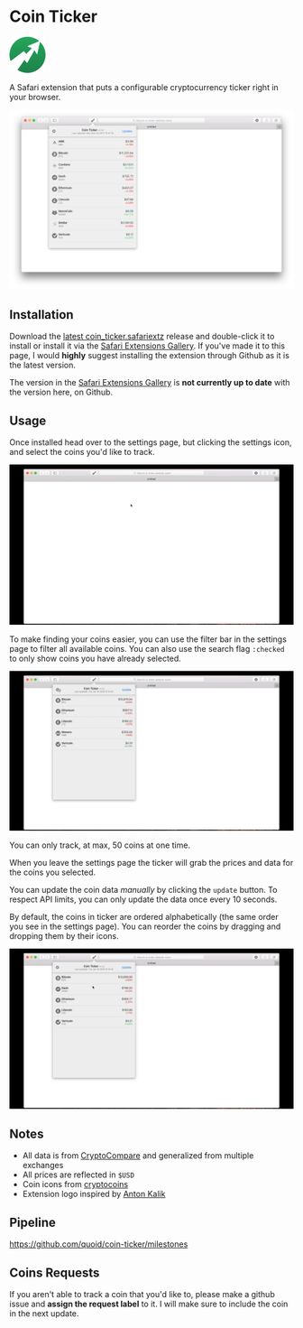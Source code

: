 # Coin Ticker

<img src="https://raw.githubusercontent.com/quoid/coin-ticker/sandbox/etc/logo.png" width="64" height="64">

A Safari extension that puts a configurable cryptocurrency ticker right in your browser.

![ticker image](https://raw.githubusercontent.com/quoid/coin-ticker/sandbox/etc/ticker.png)

## Installation

Download the [latest coin_ticker.safariextz](https://github.com/quoid/coin-ticker/releases) release and double-click it to install or install it via the [Safari Extensions Gallery](https://safari-extensions.apple.com/details/?id=com.quoid.cointicker-J74Q8V8V8N). If you've made it to this page, I would **highly** suggest installing the extension through Github as it is the latest version.

The version in the [Safari Extensions Gallery](https://safari-extensions.apple.com/details/?id=com.quoid.cointicker-J74Q8V8V8N) is **not currently up to date** with the version here, on Github.

## Usage

Once installed head over to the settings page, but clicking the settings icon, and select the coins you'd like to track.

![adding coins](https://raw.githubusercontent.com/quoid/coin-ticker/sandbox/etc/addcoins.gif)

To make finding your coins easier, you can use the filter bar in the settings page to filter all available coins. You can also use the search flag `:checked` to only show coins you have already selected. 

![filter coins](https://raw.githubusercontent.com/quoid/coin-ticker/sandbox/etc/checked.gif)

You can only track, at max, 50 coins at one time.

When you leave the settings page the ticker will grab the prices and data for the coins you selected.

You can update the coin data *manually* by clicking the `update` button. To respect API limits, you can only update the data once every 10 seconds.

By default, the coins in ticker are ordered alphabetically (the same order you see in the settings page). You can reorder the coins by dragging and dropping them by their icons.

![reorder coins](https://raw.githubusercontent.com/quoid/coin-ticker/sandbox/etc/reorder.gif)

## Notes

- All data is from [CryptoCompare](https://www.cryptocompare.com) and generalized from multiple exchanges
- All prices are reflected in `$USD`
- Coin icons from [cryptocoins](https://github.com/allienworks/cryptocoins)
- Extension logo inspired by [Anton Kalik](https://thenounproject.com/antonkalik/)

## Pipeline

https://github.com/quoid/coin-ticker/milestones

## Coins Requests

If you aren't able to track a coin that you'd like to, please make a github issue and **assign the request label** to it. I will make sure to include the coin in the next update.
